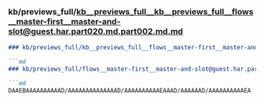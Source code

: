 ### kb/previews_full/kb__previews_full__kb__previews_full__flows__master-first__master-and-slot@guest.har.part020.md.part002.md.md

```md
### kb/previews_full/kb__previews_full__flows__master-first__master-and-slot@guest.har.part020.md.part002.md

```md
### kb/previews_full/flows__master-first__master-and-slot@guest.har.part020.md (part 002)

```md
DAAEBAAAAAAAAAAD/AAAAAAAAAAAAAAD/AAAAAAAAAAEAAAD/AAAAAAD/AAAAAAAAAAEA
```

```

```

```
